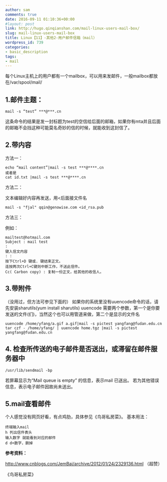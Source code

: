 ```yaml
---
author: sam
comments: true
date: 2016-09-11 01:10:36+00:00
#layout: post
link: http://hugo.qinqianshan.com/mail-linux-users-mail-box/
slug: mail-linux-users-mail-box
title: Linux【11】-其他2-用户邮件信箱（mail）
wordpress_id: 739
categories:
- basic_description
tags:
- mail
---
```


每个Linux主机上的用户都有一个mailbox，可以用来发邮件，一般mailbox都放在/var/spool/mail/

<!-- more -->

## 1.邮件主题：
    
    mail -s “test” ***@***.cn

这条命令的结果是发一封标题为test的空信给后面的邮箱，如果你有mta并且后面的邮箱不会挡这种可能莫名奇妙的信的时候，就能收到这封信了。

## 2.带内容

方法一：
    
    echo “mail content”|mail -s test ***@****.cn
    或者是 
    cat id.txt |mail -s test ***@****.cn


方法二：

文本编辑好内容再发送，用<后面接文件名
    
    mail -s "fjal" qqin@genowise.com <id_rsa.pub

方法三：

例如：
    
    mailtest@hotmail.com
    Subject : mail test
    :
    键入信文内容
    : :
    按下Ctrl+D 键或. 键结束正文。
    连按两次Ctrl+C键则中断工作，不送此信件。
    Cc( Carbon copy) : 复制一份正文，给其他的收信人。

## 3.带附件

（没用过，但方法可参见下面的）
如果你的系统里没有uuencode命令的话，请先安装sharutils(yum install sharutils)
uuencode 需要两个参数，第一个是你要发送的文件(们)，当然这个也可以用管道来做，第二个是显示的文件名
    
    uuencode /home/yfang/a.gif a.gif|mail -s pictest yangfang@fudan.edu.cn
    tar czf - /home/yfang/ | uuencode home.tgz |mail -s pictest yangfang@fudan.edu.cn

## 4. 检查所传送的电子邮件是否送出，或滞留在邮件服务器中
    
    /usr/lib/sendmail -bp

若屏幕显示为“Mail queue is empty” 的信息，表示mail 已送出。
若为其他错误信息，表示电子邮件因故尚未送出。

## 5.mail查看邮件

个人感觉没有网页好看，有点鸡肋，具体参见《鸟哥私房菜》。
基本用法：
    
    终端输入mail
    h 列出信件表头
    输入数字 就能看到对应的邮件
    d d+数字，删掉


**参考资料：**

http://www.cnblogs.com/JemBai/archive/2012/01/24/2329136.html （超赞）

《鸟哥私房菜》
